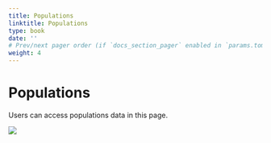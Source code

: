 ```yaml
---
title: Populations
linktitle: Populations
type: book
date: ''
# Prev/next pager order (if `docs_section_pager` enabled in `params.toml`)
weight: 4
---
```

# Populations

Users can access populations data in this page.

![](populations.png)
